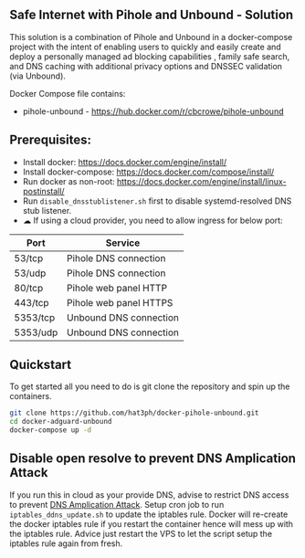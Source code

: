 ## Safe Internet with Pihole and Unbound - Solution
This solution is a combination of Pihole and Unbound in a docker-compose project with the intent of enabling users to quickly and easily create and deploy a personally managed ad blocking capabilities , family safe search, and DNS caching with additional privacy options and DNSSEC validation (via Unbound). 

Docker Compose file contains:
- pihole-unbound - https://hub.docker.com/r/cbcrowe/pihole-unbound

## Prerequisites:
- Install docker: https://docs.docker.com/engine/install/
- Install docker-compose: https://docs.docker.com/compose/install/
- Run docker as non-root: https://docs.docker.com/engine/install/linux-postinstall/
- Run `disable_dnsstublistener.sh` first to disable systemd-resolved DNS stub listener.
- ☁ If using a cloud provider, you need to allow ingress for below port:

| Port      | Service                 |
|-----------|-------------------------|
| 53/tcp    | Pihole DNS connection   |
| 53/udp    | Pihole DNS connection   |
| 80/tcp    | Pihole web panel HTTP   |
| 443/tcp   | Pihole web panel HTTPS  |
| 5353/tcp  | Unbound DNS connection  |
| 5353/udp  | Unbound DNS connection  |

## Quickstart
To get started all you need to do is git clone the repository and spin up the containers.
```bash
git clone https://github.com/hat3ph/docker-pihole-unbound.git
cd docker-adguard-unbound
docker-compose up -d
```

## Disable open resolve to prevent DNS Amplication Attack
If you run this in cloud as your provide DNS, advise to restrict DNS access to prevent [DNS Amplication Attack](https://openresolver.com/).
Setup cron job to run `iptables_ddns_update.sh` to update the iptables rule.
Docker will re-create the docker iptables rule if you restart the container hence will mess up with the iptables rule. 
Advice just restart the VPS to let the script setup the iptables rule again from fresh.
